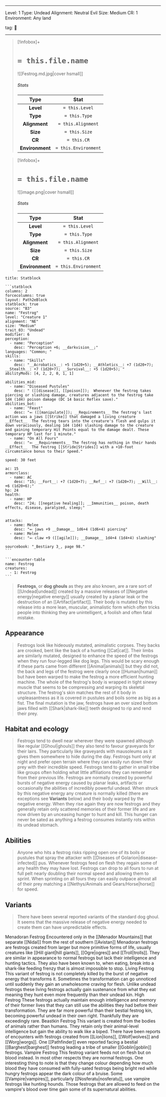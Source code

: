 
---



Level: 1
Type: Undead
Alignment: Neutral Evil
Size: Medium
CR: 1
Environment: Any land



tag: 👹

---

> [!infobox]+
> #  `= this.file.name`
> ![[Festrog.md.jpg|cover hsmall]]
> ##### Stats
> Type | Stat |
> :---:|:---:|
> **Level** | `= this.Level` |
> **Type** | `= this.Type` |
> **Alignment** | `= this.Alignment` |
> **Size** | `= this.Size` |
> **CR** | `= this.CR` |
> **Environment** | `= this.Environment` |



> [!infobox]+
> #  `= this.file.name`
> ![[image.png|cover hsmall]]
> ##### Stats
> Type | Stat |
> :---:|:---:|
> **Level** | `= this.Level` |
> **Type** | `= this.Type` |
> **Alignment** | `= this.Alignment` |
> **Size** | `= this.Size` |
> **CR** | `= this.CR` |
> **Environment** | `= this.Environment` |




````ad-info
title: Statblock

```statblock
columns: 2
forcecolumns: true
layout: Path2eBlock
statblock: true
source: "B3"
name: "Festrog"
level: "Creature 1"
alignment: "NE"
size: "Medium"
trait_03: "Undead"
modifier: 6
perception:
  - name: "Perception"
    desc: "Perception +6; __darkvision__;"
languages: "Common; "
skills:
  - name: "Skills"
    desc: "__Acrobatics__: +5 (1d20+5); __Athletics__: +7 (1d20+7); __Stealth__: +7 (1d20+7); __Survival__: +5 (1d20+5); "
abilityMods: [4, 2, 2, 0, 1, 1]

abilities_mid:
  - name: "Diseased Pustules"
    desc: " ([[disease]], [[poison]]);  Whenever the festrog takes piercing or slashing damage, creatures adjacent to the festrog take 1d4 (1d4) poison damage (DC 14 basic Reflex save)."
abilities_bot:
  - name: "Feast"
    desc: "⬻ ([[manipulate]]); __Requirements__ The festrog's last action was a jaws [[Strike]] that damaged a living creature  __Effect__  The festrog tears into the creature's flesh and gulps it down voraciously, dealing 1d4 (1d4) slashing damage to the creature and gaining temporary Hit Points equal to the damage dealt. These temporary HP last for 1 minute."
  - name: "On All Fours"
    desc: "⬻ __Requirements__ The festrog has nothing in their hands  __Effect__  The festrog [[Stride|Strides]] with a +10-foot circumstance bonus to their Speed."

speed: 30 feet

ac: 15
armorclass:
  - name: AC
    desc: "15; __Fort__: +7 (1d20+7); __Ref__: +7 (1d20+7); __Will__: +6 (1d20+6);"
hp: 24
health:
  - name: HP
    desc: "24; [[negative healing]]; __Immunities__ poison, death effects, disease, paralyzed, sleep;"


attacks:
  - name: Melee
    desc: "⬻ jaws +9 __Damage__ 1d6+4 (1d6+4) piercing"
  - name: Melee
    desc: "⬻ claw +9 ([[agile]]); __Damage__ 1d4+4 (1d4+4) slashing"

sourcebook: "_Bestiary 3_, page 98."
```

```encounter-table
name: Festrog
creatures:
  - 1: Festrog
```

````



> **Festrogs**, or **dog ghouls** as they are also known, are a rare sort of [[Undead|undead]] created by a massive releases of [[Negative energy|negative energy]] usually created by a planar leak or the destruction of an [[Artifact|artifact]]. Their body is mutated by this release into a more lean, muscular, animalistic form which often tricks people into thinking they are unintelligent, a foolish and often fatal mistake.



## Appearance

> Festrogs look like hideously mutated, animalistic corpses. They backs are crooked, bent like the back of a hunting [[Cat|cat]]. Their limbs are similarly mutated, designed to enhance the speed of the festrogs when they run four-legged like dog legs. This would be scary enough if these parts came from different [[Animal|animals]] but they did not, the back and legs of the festrog were clearly once [[Human|human]] but have been warped to make the festrog a more efficient hunting machine. The whole of the festrog's body is wrapped in tight sinewy muscle that seems to be compressing and warping its skeletal structure. The festrog's skin matches the rest of it body in unpleasantness as it is covered in pustules and boils some as big as a fist. The final mutation is the jaw, festrogs have an over sized bottom jaws filled with [[Shark|shark-like]] teeth designed to rip and rend their prey.


## Habitat and ecology

> Festrogs tend to dwell near wherever they were spawned although like regular [[Ghoul|ghouls]] they also tend to favour graveyards for their lairs. They particularly like graveyards with mausoleums as it gives them somewhere to hide during the day. Festrogs hunt only at night and prefer open terrain where they can easily run down their prey with their incredible speed. Festrogs tend to gather in small tribe like groups often holding what little affiliations they can remember from their previous life.
> Festrogs are normally created by powerful bursts of negative energy caused by planar leaks, artifacts or occasionally the abilities of incredibly powerful undead. When struck by this negative energy any creature is normally killed (there are exceptions see **Variants** below) and their body warped by the negative energy. When they rise again they are now festrogs and they generally retain only scattered memories of their former life and are now driven by an unceasing hunger to hunt and kill. This hunger can never be sated as anything a festrog consumes instantly rots within its undead stomach.


## Abilities

> Anyone who hits a festrog risks ripping open one of its boils or pustules that spray the attacker with [[Diseases of Golarion|disease-infected]] pus. Whenever festrogs feed on flesh they regain some of any health they may have lost. Festrogs can drop to all fours to run at full pelt nearly doubling their normal speed and allowing them to sprint. When sprinting on all fours they can easily outpace almost all of their prey matching a [[Nethys/Animals and Gears/Horse|horse]] for speed.


## Variants

> There have been several reported variants of the standard dog ghoul. It seems that the massive release of negative energy needed to create them can have unpredictable effects.

Menadoran Festrog
Encountered only in the [[Menador Mountains]] that separate [[Nidal]] from the rest of southern [[Avistan]] Menadoran festrogs are festrogs created from larger but more primitive forms of life, usually creatures like [[Hill giant|hill giants]], [[Ogre|ogres]] and [[Troll|trolls]]. They are similar in appearance to normal festrogs but lack their intelligence and hunting tactics. They also have been known to, when eating, break into a shark-like feeding frenzy that is almost impossible to stop.
Living Festrog
This variant of festrog is not completely killed by the burst of negative energy that transforms it. Sometimes the transformation can go unnoticed until suddenly they gain an unwholesome craving for flesh. Unlike undead festrogs these living festrogs actually gain sustenance from what they eat meaning they hunt even more frequently than their undead kin.
High Festrog
These festrogs actually maintain enough intelligence and memory of their former lives that they can still use the abilities they had before their transformation. They are far more powerful than their bestial festrog kin, becoming powerful undead in their own right. Thankfully they are exceedingly rare.
Beastkin Festrog
This variant is created from the bodies of animals rather than humans. They retain only their animal-level intelligence but gain the ability to walk like a biped. There have been reports of encounters with festrogs created from [[Lion|lions]], [[Wolf|wolves]] and [[Worg|worgs]]. One [[Pathfinder]] even reported facing a bestial [[Barghest|barghest]] festrog leading a tribe of smaller [[Goblin|goblin]] festrogs.
Vampire Festrog
This festrog variant feeds not on flesh but on blood instead. In most other respects they are normal festrogs. One interesting thing to note is that they change colour depending how much blood they have consumed with fully-sated festrogs being bright red while hungry festrogs appear the dark colour of a bruise. Some [[Vampire|vampires]], particularly [[Nosferatu|nosferatu]], use vampire festrogs like hunting hounds. Those festrogs that are allowed to feed on the vampire's blood over time gain some of its supernatural abilities.








